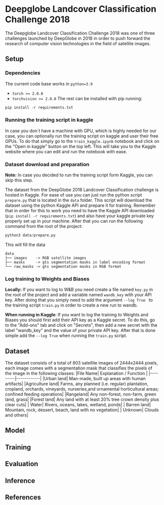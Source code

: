 # **Deepglobe Landcover Classification Challenge 2018**

The Deepglobe Landcover Classification Challenge 2018 was one of three challenges launched by DeepGlobe in 2018 in order to push forward the research of computer vision technologies in the field of satellite images. 

## Setup

### Dependencies

The current code base works in `python=3.9`
- `torch >= 2.0.0`
- `torchvision >= 2.0.0`
The rest can be installed with pip running:
```python
pip install -r requirements.txt
```

### Running the training script in kaggle

In case you don´t have a machine with GPU, which is highly needed for our case, you can optionally run the training script on kaggle and user their free GPUs. To do that simply go to the `train_kaggle.ipynb` notebook and click on the "Open in kaggle" button on the top left. This will take you to the Kaggle website where you can edit and run the notebook with ease.

### Dataset download and preparation

**Note:** In case you decided to run the training script form Kaggle, you can skip this step.

The dataset from the DeepGlobe 2018 Landcover Classification challenge is hosted in Kaggle. For ease of use you can just run the python script `prepare.py` that is located in the `data` folder. This script will download the dataset using the python Kaggle API and prepare it for training. Remember that in order for this to work you need to have the Kaggle API downloaded (`pip install -r requirements.txt`) and also have your kaggle private key properly set up in your machine. After that you can run the following command from the root of the project:
```python
python3 data/prepare.py
```
This will fill the data 
```
data
├── images    -> RGB satellite images
├── masks     -> gts segmentation masks in label encoding format 
└── raw_masks -> gts segmentation masks in RGB format 
```


### Log training to Weights and Biases

**Locally:** If you want to log to W&B you need create a file named `key.py` in the root of the project and  add a variable named `wandb_key` with your API key. After doing that you simply need to add the argument `--log True ` to the training script `train.py` in order to create a new run to wandb.

**When running in Kaggle**: If you want to log the training to Weights and Biases you should first add their API key as a Kaggle secret. To do this, go to the "Add-ons" tab and click on "Secrets", then add a new secret with the label "wandb_key" and the value of your private API key. After that is done simple add the `--log True` when running the `train.py` script.


## Dataset

The dataset consists of a total of 803 satellite images of 2444x2444 pixels, each image comes with a segmentation mask that classifies the pixels of the image in the following classes: 
|File Name| Explanation / Function |
|---------|------------|
|Urban land| Man-made, built up areas with human artifacts|
|Agriculture land| Farms, any planned (i.e. regular) plantation, cropland, orchards, vineyards, nurseries,and ornamental horticultural areas; confined feeding operations|
|Rangeland| Any non-forest, non-farm, green land, grass|
|Forest land| Any land with at least 20% tree crown density plus clear cuts|
| Water| Rivers, oceans, lakes, wetland, ponds|
| Barren land| Mountain, rock, dessert, beach, land with no vegetation|
| Unknown| Clouds and others|

## Model
## Training
## Evaluation
## Inference
## References